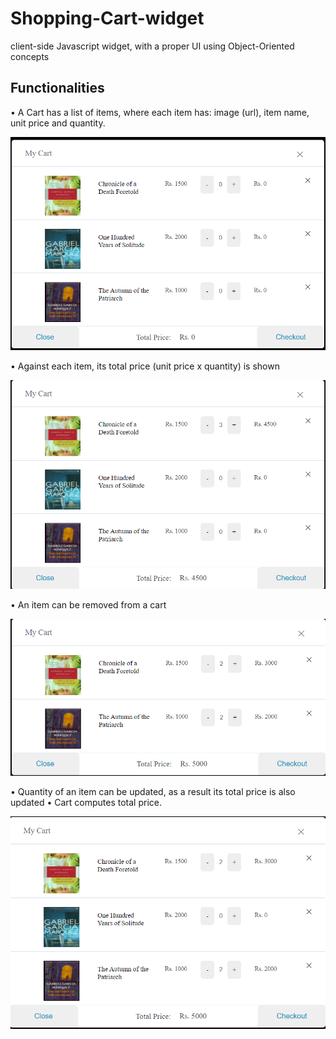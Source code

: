 # Shopping-Cart-widget
client-side Javascript widget, with a proper UI using Object-Oriented concepts

## Functionalities
• A Cart has a list of items, where each item has: image (url), item name, unit price and quantity.

![](https://github.com/samrafakhar/Shopping-Cart-widget/blob/main/screenshots/1.PNG)

• Against each item, its total price (unit price x quantity) is shown

![](https://github.com/samrafakhar/Shopping-Cart-widget/blob/main/screenshots/2.PNG)

• An item can be removed from a cart

![](https://github.com/samrafakhar/Shopping-Cart-widget/blob/main/screenshots/4.PNG)

• Quantity of an item can be updated, as a result its total price is also updated
• Cart computes total price.

![](https://github.com/samrafakhar/Shopping-Cart-widget/blob/main/screenshots/3.PNG)
